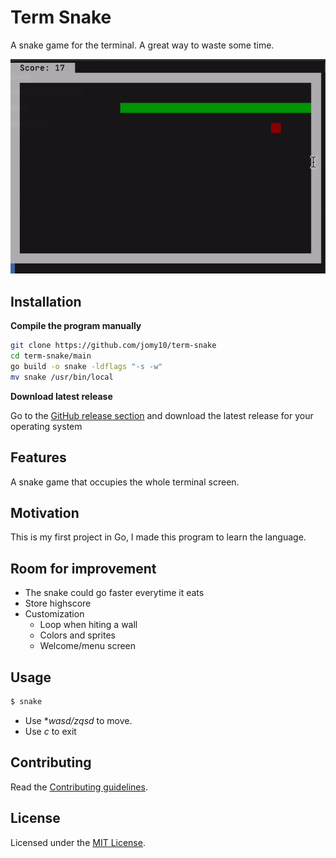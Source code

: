 # Term Snake

A snake game for the terminal. A great way to waste some time.



![example-terminal](EXAMPLE.gif)

## Installation

**Compile the program manually**

```bash
git clone https://github.com/jomy10/term-snake
cd term-snake/main
go build -o snake -ldflags "-s -w"
mv snake /usr/bin/local
```

**Download latest release**

Go to the [GitHub release section](https://github.com/jomy10/term-snake/releases) and download the latest release for your operating system

## Features

A snake game that occupies the whole terminal screen.

## Motivation

This is my first project in Go, I made this program to learn the language.

## Room for improvement

- The snake could go faster everytime it eats
- Store highscore
- Customization
    - Loop when hiting a wall
    - Colors and sprites
    - Welcome/menu screen

## Usage

```bash
$ snake
```

- Use **wasd/zqsd* to move.
- Use *c* to exit

## Contributing

Read the [Contributing guidelines](CONTRIBUTING.md).

## License

Licensed under the [MIT License](LICENSE).
